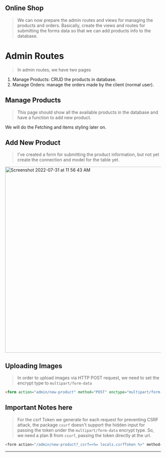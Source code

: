 ## Online Shop
> We can now prepare the admin routes and views for managing the products and orders. Basically, create the views and routes for submitting the forms data so that we can add products info to the database.

# Admin Routes
> In admin routes, we have two pages

1) Manage Products: CRUD the products in database.
2) Manage Orders: manage the orders made by the client (normal user).

## Manage Products
> This page should show all the available products in the database and have a function to add new product.

We will do the Fetching and items styling later on.

## Add New Product
> I've created a form for submitting the product information, but not yet create the connection and model for the table yet.

<img width="600" alt="Screenshot 2022-07-31 at 11 56 43 AM" src="https://user-images.githubusercontent.com/82365010/182023081-f953871a-efc6-4522-bd4d-194a521efdaa.png">

## Uploading Images
> In order to upload images via HTTP POST request, we need to set the encrypt type to `multipart/form-data`
```html
<form action="admin/new-product" method="POST" enctype="multipart/form-data">
```
## Important Notes here
> For the csrf Token we generate for each request for preventing CSRF attack, the package `csurf` doesn't support the hidden input for passing the token under the `multipart/form-data` encrypt type. So, we need a plan B from `csurf`, passing the token directly at the url.
```js
<form action="/admin/new-product?_csrf=<%= locals.csrfToken %>" method="POST" enctype="multipart/form-data">
```

---
